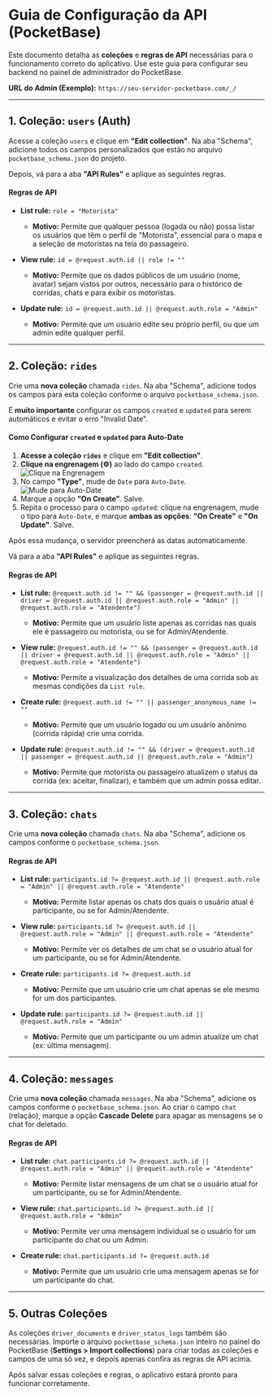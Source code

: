 # Guia de Configuração da API (PocketBase)

Este documento detalha as **coleções** e **regras de API** necessárias para o funcionamento correto do aplicativo. Use este guia para configurar seu backend no painel de administrador do PocketBase.

**URL do Admin (Exemplo):** `https://seu-servidor-pocketbase.com/_/`

---

## 1. Coleção: `users` (Auth)

Acesse a coleção `users` e clique em **"Edit collection"**. Na aba "Schema", adicione todos os campos personalizados que estão no arquivo `pocketbase_schema.json` do projeto.

Depois, vá para a aba **"API Rules"** e aplique as seguintes regras.

#### **Regras de API**

*   **List rule:** `role = "Motorista"`
    *   **Motivo:** Permite que qualquer pessoa (logada ou não) possa listar os usuários que têm o perfil de "Motorista", essencial para o mapa e a seleção de motoristas na tela do passageiro.

*   **View rule:** `id = @request.auth.id || role != ""`
    *   **Motivo:** Permite que os dados públicos de um usuário (nome, avatar) sejam vistos por outros, necessário para o histórico de corridas, chats e para exibir os motoristas.

*   **Update rule:** `id = @request.auth.id || @request.auth.role = "Admin"`
    *   **Motivo:** Permite que um usuário edite seu próprio perfil, ou que um admin edite qualquer perfil.

---

## 2. Coleção: `rides`

Crie uma **nova coleção** chamada `rides`. Na aba "Schema", adicione todos os campos para esta coleção conforme o arquivo `pocketbase_schema.json`.

É **muito importante** configurar os campos `created` e `updated` para serem automáticos e evitar o erro "Invalid Date".

#### **Como Configurar `created` e `updated` para Auto-Date**

1.  **Acesse a coleção `rides`** e clique em **"Edit collection"**.
2.  **Clique na engrenagem (⚙️)** ao lado do campo `created`.
    ![Clique na Engrenagem](https://placehold.co/400x100/E3F2FD/1E3A8A?text=Clique+na+engrenagem+⚙️)
3.  No campo **"Type"**, mude de `Date` para `Auto-Date`.
    ![Mude para Auto-Date](https://placehold.co/400x150/E3F2FD/1E3A8A?text=Selecione+Auto-Date)
4.  Marque a opção **"On Create"**. Salve.
5.  Repita o processo para o campo `updated`: clique na engrenagem, mude o tipo para `Auto-Date`, e marque **ambas as opções**: **"On Create"** e **"On Update"**. Salve.

Após essa mudança, o servidor preencherá as datas automaticamente.

Vá para a aba **"API Rules"** e aplique as seguintes regras.

#### **Regras de API**

*   **List rule:** `@request.auth.id != "" && (passenger = @request.auth.id || driver = @request.auth.id || @request.auth.role = "Admin" || @request.auth.role = "Atendente")`
    *   **Motivo:** Permite que um usuário liste apenas as corridas nas quais ele é passageiro ou motorista, ou se for Admin/Atendente.

*   **View rule:** `@request.auth.id != "" && (passenger = @request.auth.id || driver = @request.auth.id || @request.auth.role = "Admin" || @request.auth.role = "Atendente")`
    *   **Motivo:** Permite a visualização dos detalhes de uma corrida sob as mesmas condições da `List rule`.

*   **Create rule:** `@request.auth.id != "" || passenger_anonymous_name != ""`
    *   **Motivo:** Permite que um usuário logado ou um usuário anônimo (corrida rápida) crie uma corrida.

*   **Update rule:** `@request.auth.id != "" && (driver = @request.auth.id || passenger = @request.auth.id || @request.auth.role = "Admin")`
    *   **Motivo:** Permite que motorista ou passageiro atualizem o status da corrida (ex: aceitar, finalizar), e também que um admin possa editar.

---

## 3. Coleção: `chats`

Crie uma **nova coleção** chamada `chats`. Na aba "Schema", adicione os campos conforme o `pocketbase_schema.json`.

#### **Regras de API**
*   **List rule:** `participants.id ?= @request.auth.id || @request.auth.role = "Admin" || @request.auth.role = "Atendente"`
    *   **Motivo:** Permite listar apenas os chats dos quais o usuário atual é participante, ou se for Admin/Atendente.

*   **View rule:** `participants.id ?= @request.auth.id || @request.auth.role = "Admin" || @request.auth.role = "Atendente"`
    *   **Motivo:** Permite ver os detalhes de um chat se o usuário atual for um participante, ou se for Admin/Atendente.

*   **Create rule:** `participants.id ?= @request.auth.id`
    *   **Motivo:** Permite que um usuário crie um chat apenas se ele mesmo for um dos participantes.

*   **Update rule:** `participants.id ?= @request.auth.id || @request.auth.role = "Admin"`
    *   **Motivo:** Permite que um participante ou um admin atualize um chat (ex: última mensagem).

---

## 4. Coleção: `messages`

Crie uma **nova coleção** chamada `messages`. Na aba "Schema", adicione os campos conforme o `pocketbase_schema.json`. Ao criar o campo `chat` (relação), marque a opção **Cascade Delete** para apagar as mensagens se o chat for deletado.

#### **Regras de API**
*   **List rule:** `chat.participants.id ?= @request.auth.id || @request.auth.role = "Admin" || @request.auth.role = "Atendente"`
    *   **Motivo:** Permite listar mensagens de um chat se o usuário atual for um participante, ou se for Admin/Atendente.

*   **View rule:** `chat.participants.id ?= @request.auth.id || @request.auth.role = "Admin"`
    *   **Motivo:** Permite ver uma mensagem individual se o usuário for um participante do chat ou um Admin.

*   **Create rule:** `chat.participants.id ?= @request.auth.id`
    *   **Motivo:** Permite que um usuário crie uma mensagem apenas se for um participante do chat.

---

## 5. Outras Coleções

As coleções `driver_documents` e `driver_status_logs` também são necessárias. Importe o arquivo `pocketbase_schema.json` inteiro no painel do PocketBase (**Settings > Import collections**) para criar todas as coleções e campos de uma só vez, e depois apenas confira as regras de API acima.

Após salvar essas coleções e regras, o aplicativo estará pronto para funcionar corretamente.
